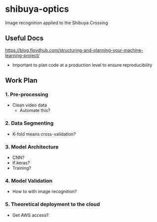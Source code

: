 # shibuya-optics
Image recognition applied to the Shibuya Crossing

## Useful Docs
https://blog.floydhub.com/structuring-and-planning-your-machine-learning-project/
- Important to plan code at a production level to ensure reproducibility

## Work Plan
### 1. Pre-processing
- Clean video data
    - Automate this?

### 2. Data Segmenting
- K-fold means cross-validation?

### 3. Model Architecture
- CNN?
- tf.keras?
- Training?

### 4. Model Validation
- How to with image recognition?

### 5. Theoretical deployment to the cloud
- Get AWS access?